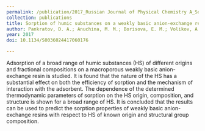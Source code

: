 ```yaml
---
permalink: /publication/2017_Russian Journal of Physical Chemistry A_Sorpt
collection: publications
title: Sorption of humic substances on a weakly basic anion-exchange resin- Relationship with the adsorbate structure
author: Pankratov, D. A.; Anuchina, M. M.; Borisova, E. M.; Volikov, A. B.; Konstantinov, A. I.; Perminova, I. V.
year: 2017
doi: 10.1134/S0036024417060176

---
```


Adsorption of a broad range of humic substances (HS) of different origins and fractional compositions on a macroporous weakly basic anion-exchange resin is studied. It is found that the nature of the HS has a substantial effect on both the efficiency of sorption and the mechanism of interaction with the adsorbent. The dependence of the determined thermodynamic parameters of sorption on the HS origin, composition, and structure is shown for a broad range of HS. It is concluded that the results can be used to predict the sorption properties of weakly basic anion-exchange resins with respect to HS of known origin and structural group composition.
